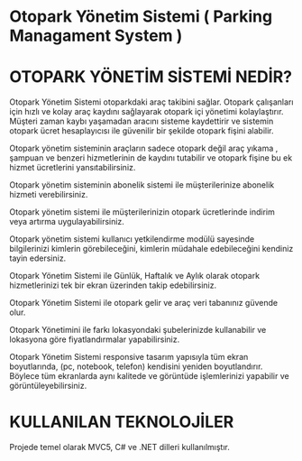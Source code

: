 # Otopark Yönetim Sistemi ( Parking Managament System )

# OTOPARK YÖNETİM SİSTEMİ NEDİR?


Otopark Yönetim Sistemi otoparkdaki araç takibini sağlar. Otopark çalışanları için hızlı ve
kolay araç kaydını sağlayarak otopark içi yönetimi kolaylaştırır. Müşteri zaman kaybı
yaşamadan aracını sisteme kaydettirir ve sistemin otopark ücret hesaplayıcısı ile güvenilir bir
şekilde otopark fişini alabilir.

Otopark yönetim sisteminin araçların sadece otopark değil araç yıkama , şampuan ve benzeri
hizmetlerinin de kaydını tutabilir ve otopark fişine bu ek hizmet ücretlerini yansıtabilirsiniz.


Otopark yönetim sisteminin abonelik sistemi ile müşterilerinize abonelik hizmeti
verebilirsiniz.

Otopark yönetim sistemi ile müşterilerinizin otopark ücretlerinde indirim veya artırma
uygulayabilirsiniz.


Otopark yönetim sistemi kullanıcı yetkilendirme modülü sayesinde bilgilerinizi kimlerin
görebileceğini, kimlerin müdahale edebileceğini kendiniz tayin edersiniz.

Otopark Yönetim Sistemi ile Günlük, Haftalık ve Aylık olarak otopark hizmetlerinizi tek bir
ekran üzerinden takip edebilirsiniz.


Otopark Yönetim Sistemi ile otopark gelir ve araç veri tabanınız güvende olur.

Otopark Yönetimini ile farkı lokasyondaki şubelerinizde kullanabilir ve lokasyona göre
fiyatlandırmalar yapabilirsiniz.

Otopark Yönetim Sistemi responsive tasarım yapısıyla tüm ekran boyutlarında, (pc, notebook,
telefon) kendisini yeniden boyutlandırır. Böylece tüm ekranlarda aynı kalitede ve görüntüde
işlemlerinizi yapabilir ve görüntüleyebilirsiniz.

# KULLANILAN TEKNOLOJİLER

Projede temel olarak MVC5, C# ve .NET dilleri kullanılmıştır.


